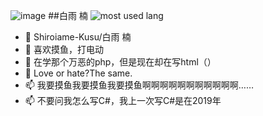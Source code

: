 ![image](https://api.bwmc.live/pc/)
##白雨 楠
<img alt="most used lang" src="https://github-readme-stats.vercel.app/api/top-langs/?username=Shiroiame-Kusu&layout=compact&theme=calm&hide_border=true&langs_count=6&exclude_repo=bspart&card_width=323"/>

- 👋 Shiroiame-Kusu/白雨 楠
- 👀 喜欢摸鱼，打电动
- 🌱 在学那个万恶的php，但是现在却在写html（）
- 💞️ Love or hate?The same.
- 📫 我要摸鱼我要摸鱼我要摸鱼啊啊啊啊啊啊啊啊啊啊啊……
- 📫 不要问我怎么写C#，我上一次写C#是在2019年

<!---
Shiroiame-Kusu/Shiroiame-Kusu is a ✨ special ✨ repository because its `README.md` (this file) appears on your GitHub profile.
You can click the Preview link to take a look at your changes.
--->
